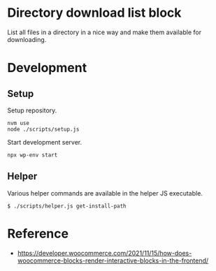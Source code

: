 # Directory download list block

List all files in a directory in a nice way and make them available for downloading.

# Development

## Setup

Setup repository.

```
nvm use
node ./scripts/setup.js
```

Start development server.

```
npx wp-env start
```

## Helper

Various helper commands are available in the helper JS executable.

```
$ ./scripts/helper.js get-install-path
```

# Reference

- https://developer.woocommerce.com/2021/11/15/how-does-woocommerce-blocks-render-interactive-blocks-in-the-frontend/
